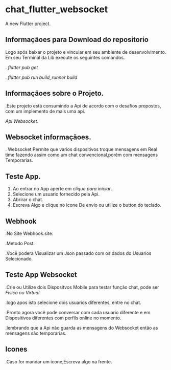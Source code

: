 # chat_flutter_websocket

A new Flutter project.

## Informaçãoes para Download do repositorio

Logo após baixar o projeto e vincular em seu ambiente de desenvolvimento.
Em seu Terminal da Lib execute os seguintes comandos.

. *flutter pub get*


. *flutter pub run build_runner build*

## Informaçãoes sobre o Projeto.

.Este projeto está consumindo a Api de acordo com o desafios propostos,
com um implemento de mais uma api. 

*Api Websocket*.

## Websocket informaçãoes.

. Websocket Permite que varios dispositivos troque mensagens em Real time fazendo assim como um chat convencional,porêm com mensagens Temporarias.

## Teste App.

1. Ao entrar no App aperte em *clique para iniciar*.
2. Selecione um usuario fornecido pela Api.
3. Abrirar o chat.
4. Escreva Algo e clique no icone De envio ou utilize o button do teclado.


##  Webhook
.No Site Webhook.site.


.Metodo Post.


.Você podera Visualizar um Json passado com os dados do Usuarios Selecionado.


## Teste App Websocket  

.Crie ou Utilize dois Dispositvos Mobile para testar função chat, pode ser *Fisico ou Virtual*.


.logo apos isto selecione dois usuarios diferentes, entre no chat.


.Pronto agora você pode conversar com cada usuario diferente e em Dispositivos diferentes  com perfils online no momento. 


.lembrando que a Api não guarda as mensagens do Websocket então as mensagens são temporarias.

## Icones 

.Caso for mandar um icone,Escreva algo na frente.  